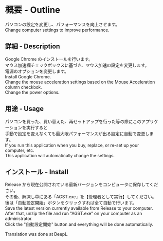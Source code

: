 # 概要 - Outline  
パソコンの設定を変更し、パフォーマンスを向上させます。  
Change computer settings to improve performance.  
  
## 詳細 - Description  
Google Chrome のインストールを行います。  
マウス加速欄チェックボックスに基づき、マウス加速の設定を変更します。  
電源のオプションを変更します。  
Install Google Chrome.  
Change the mouse acceleration settings based on the Mouse Acceleration column checkbok.  
Change the power options.  
  
## 用途 - Usage  
パソコンを買った、買い替えた、再セットアップを行った等の際にこのアプリケーションを実行すると  
手動で設定を変えなくても最大限パフォーマンスが出る設定に自動で変更します。  
If you run this application when you buy, replace, or re-set up your computer, etc.  
This application will automatically change the settings.  

## インストール - Install  
Release から現在公開されている最新バージョンをコンピュータに保存してください。  
その後、解凍し中にある「AGST.exe」を【管理者として実行】してください。  
後は「自動設定開始」ボタンをクリックすれば全て自動で行います。  
Save the latest version currently available from Release to your computer.  
After that, unzip the file and run "AGST.exe" on your computer as an administrator.  
Click the "自動設定開始" button and everything will be done automatically.　　

Translation was done at DeepL.
